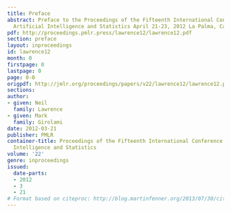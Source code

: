 ```yaml
---
title: Preface
abstract: Preface to the Proceedings of the Fifteenth International Conference on
  Artificial Intelligence and Statistics April 21-23, 2012 La Palma, Canary Islands.
pdf: http://proceedings.pmlr.press/lawrence12/lawrence12.pdf
section: preface
layout: inproceedings
id: lawrence12
month: 0
firstpage: 0
lastpage: 0
page: 0-0
origpdf: http://jmlr.org/proceedings/papers/v22/lawrence12/lawrence12.pdf
sections: 
author:
- given: Neil
  family: Lawrence
- given: Mark
  family: Girolami
date: 2012-03-21
publisher: PMLR
container-title: Proceedings of the Fifteenth International Conference on Artificial
  Intelligence and Statistics
volume: '22'
genre: inproceedings
issued:
  date-parts:
  - 2012
  - 3
  - 21
# Format based on citeproc: http://blog.martinfenner.org/2013/07/30/citeproc-yaml-for-bibliographies/
---
```

